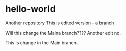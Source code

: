 # hello-world
Another repository
This is edited version - a branch

Will this change the Maina branch????
Another edit no.


This is change in the Main branch.
